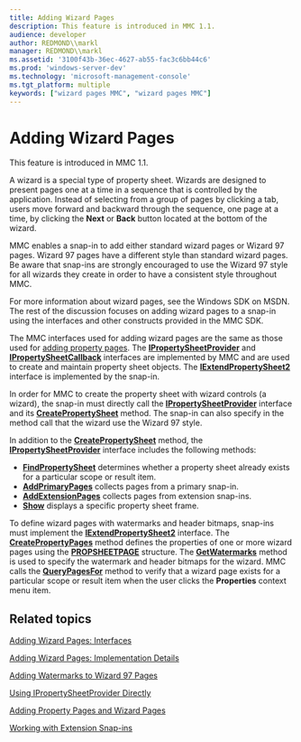 ```yaml
---
title: Adding Wizard Pages
description: This feature is introduced in MMC 1.1.
audience: developer
author: REDMOND\\markl
manager: REDMOND\\markl
ms.assetid: '3100f43b-36ec-4627-ab55-fac3c6bb44c6'
ms.prod: 'windows-server-dev'
ms.technology: 'microsoft-management-console'
ms.tgt_platform: multiple
keywords: ["wizard pages MMC", "wizard pages MMC"]
---
```


# Adding Wizard Pages

This feature is introduced in MMC 1.1.

A wizard is a special type of property sheet. Wizards are designed to present pages one at a time in a sequence that is controlled by the application. Instead of selecting from a group of pages by clicking a tab, users move forward and backward through the sequence, one page at a time, by clicking the **Next** or **Back** button located at the bottom of the wizard.

MMC enables a snap-in to add either standard wizard pages or Wizard 97 pages. Wizard 97 pages have a different style than standard wizard pages. Be aware that snap-ins are strongly encouraged to use the Wizard 97 style for all wizards they create in order to have a consistent style throughout MMC.

For more information about wizard pages, see the Windows SDK on MSDN. The rest of the discussion focuses on adding wizard pages to a snap-in using the interfaces and other constructs provided in the MMC SDK.

The MMC interfaces used for adding wizard pages are the same as those used for [adding property pages](adding-property-pages.md). The [**IPropertySheetProvider**](ipropertysheetprovider.md) and [**IPropertySheetCallback**](ipropertysheetcallback.md) interfaces are implemented by MMC and are used to create and maintain property sheet objects. The [**IExtendPropertySheet2**](iextendpropertysheet2.md) interface is implemented by the snap-in.

In order for MMC to create the property sheet with wizard controls (a wizard), the snap-in must directly call the [**IPropertySheetProvider**](ipropertysheetprovider.md) interface and its [**CreatePropertySheet**](ipropertysheetprovider-createpropertysheet.md) method. The snap-in can also specify in the method call that the wizard use the Wizard 97 style.

In addition to the [**CreatePropertySheet**](ipropertysheetprovider-createpropertysheet.md) method, the [**IPropertySheetProvider**](ipropertysheetprovider.md) interface includes the following methods:

-   [**FindPropertySheet**](ipropertysheetprovider-findpropertysheet.md) determines whether a property sheet already exists for a particular scope or result item.
-   [**AddPrimaryPages**](ipropertysheetprovider-addprimarypages.md) collects pages from a primary snap-in.
-   [**AddExtensionPages**](ipropertysheetprovider-addextensionpages.md) collects pages from extension snap-ins.
-   [**Show**](ipropertysheetprovider-show.md) displays a specific property sheet frame.

To define wizard pages with watermarks and header bitmaps, snap-ins must implement the [**IExtendPropertySheet2**](iextendpropertysheet2.md) interface. The [**CreatePropertyPages**](iextendpropertysheet2-createpropertypages.md) method defines the properties of one or more wizard pages using the [**PROPSHEETPAGE**](propsheetpage.md) structure. The [**GetWatermarks**](iextendpropertysheet2-getwatermarks.md) method is used to specify the watermark and header bitmaps for the wizard. MMC calls the [**QueryPagesFor**](iextendpropertysheet2-querypagesfor.md) method to verify that a wizard page exists for a particular scope or result item when the user clicks the **Properties** context menu item.

## Related topics

<dl> <dt>

[Adding Wizard Pages: Interfaces](adding-wizard-pages-interfaces.md)
</dt> <dt>

[Adding Wizard Pages: Implementation Details](adding-wizard-pages-implementation-details.md)
</dt> <dt>

[Adding Watermarks to Wizard 97 Pages](adding-watermarks-to-wizard-97-pages.md)
</dt> <dt>

[Using IPropertySheetProvider Directly](using-ipropertysheetprovider-directly.md)
</dt> <dt>

[Adding Property Pages and Wizard Pages](adding-property-pages-and-wizard-pages.md)
</dt> <dt>

[Working with Extension Snap-ins](working-with-extension-snap-ins.md)
</dt> </dl>

 

 




